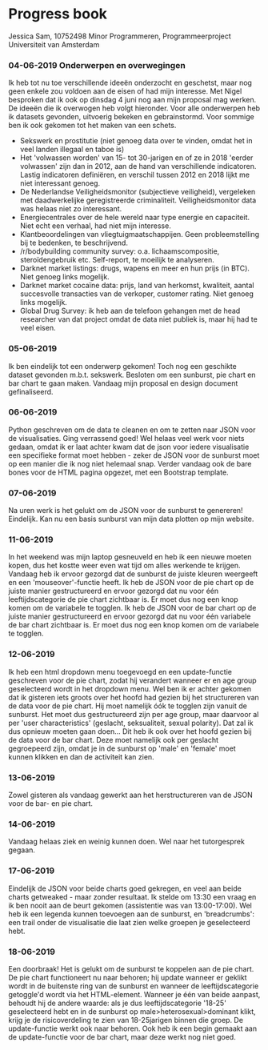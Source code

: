 # Progress book
Jessica Sam, 10752498
Minor Programmeren, Programmeerproject
Universiteit van Amsterdam


### 04-06-2019 Onderwerpen en overwegingen
Ik heb tot nu toe verschillende ideeën onderzocht en geschetst, maar nog geen enkele zou voldoen aan de eisen of had mijn interesse. Met Nigel besproken dat ik ook op dinsdag 4 juni nog aan mijn proposal mag werken.
De ideeën die ik overwogen heb volgt hieronder. Voor alle onderwerpen heb ik datasets gevonden, uitvoerig bekeken en gebrainstormd. Voor sommige ben ik ook gekomen tot het maken van een schets.
- Sekswerk en prostitutie (niet genoeg data over te vinden, omdat het in veel landen illegaal en taboe is)
- Het 'volwassen worden' van 15- tot 30-jarigen en of ze in 2018 'eerder volwassen' zijn dan in 2012, aan de hand van verschillende indicatoren. Lastig indicatoren definiëren, en verschil tussen 2012 en 2018 lijkt me niet interessant genoeg.
- De Nederlandse Veiligheidsmonitor (subjectieve veiligheid), vergeleken met daadwerkelijke geregistreerde criminaliteit. Veiligheidsmonitor data was helaas niet zo interessant.
- Energiecentrales over de hele wereld naar type energie en capaciteit. Niet echt een verhaal, had niet mijn interesse.
- Klantbeoordelingen van vliegtuigmaatschappijen. Geen probleemstelling bij te bedenken, te beschrijvend.
- /r/bodybuilding community survey: o.a. lichaamscompositie, steroïdengebruik etc. Self-report, te moeilijk te analyseren.
- Darknet market listings: drugs, wapens en meer en hun prijs (in BTC). Niet genoeg links mogelijk.
- Darknet market cocaïne data: prijs, land van herkomst, kwaliteit, aantal succesvolle transacties van de verkoper, customer rating. Niet genoeg links mogelijk.
- Global Drug Survey: ik heb aan de telefoon gehangen met de head researcher van dat project omdat de data niet publiek is, maar hij had te veel eisen.

### 05-06-2019
Ik ben eindelijk tot een onderwerp gekomen! Toch nog een geschikte dataset gevonden m.b.t. sekswerk.
Besloten om een sunburst, pie chart en bar chart te gaan maken.
Vandaag mijn proposal en design document gefinaliseerd.

### 06-06-2019
Python geschreven om de data te cleanen en om te zetten naar JSON voor de visualisaties. Ging verrassend goed!
Wel helaas veel werk voor niets gedaan, omdat ik er laat achter kwam dat de json voor iedere visualisatie een specifieke format moet hebben - zeker de JSON voor de sunburst moet op een manier die ik nog niet helemaal snap.
Verder vandaag ook de bare bones voor de HTML pagina opgezet, met een Bootstrap template.

### 07-06-2019
Na uren werk is het gelukt om de JSON voor de sunburst te genereren! Eindelijk.
Kan nu een basis sunburst van mijn data plotten op mijn website.

### 11-06-2019
In het weekend was mijn laptop gesneuveld en heb ik een nieuwe moeten kopen, dus het kostte weer even wat tijd om alles werkende te krijgen.
Vandaag heb ik ervoor gezorgd dat de sunburst de juiste kleuren weergeeft en een 'mouseover'-functie heeft. Ik heb de JSON voor de pie chart op de juiste manier gestructureerd en ervoor gezorgd dat nu voor één leeftijdscategorie de pie chart zichtbaar is. Er moet dus nog een knop komen om de variabele te togglen.
Ik heb de JSON voor de bar chart op de juiste manier gestructureerd en ervoor gezorgd dat nu voor één variabele de bar chart zichtbaar is. Er moet dus nog een knop komen om de variabele te togglen.

### 12-06-2019
Ik heb een html dropdown menu toegevoegd en een update-functie geschreven voor de pie chart, zodat hij verandert wanneer er en age group geselecteerd wordt in het dropdown menu.
Wel ben ik er achter gekomen dat ik gisteren iets groots over het hoofd had gezien bij het structureren van de data voor de pie chart. Hij moet namelijk óók te togglen zijn vanuit de sunburst. Het moet dus gestructureerd zijn per age group, maar daarvoor al per 'user characteristics' (geslacht, seksualiteit, sexual polarity). Dat zal ik dus opnieuw moeten gaan doen... Dit heb ik ook over het hoofd gezien bij de data voor de bar chart. Deze moet namelijk ook per geslacht gegroepeerd zijn, omdat je in de sunburst op 'male' en 'female' moet kunnen klikken en dan de activiteit kan zien.

### 13-06-2019
Zowel gisteren als vandaag gewerkt aan het herstructureren van de JSON voor de bar- en pie chart.

### 14-06-2019
Vandaag helaas ziek en weinig kunnen doen. Wel naar het tutorgesprek gegaan.

### 17-06-2019
Eindelijk de JSON voor beide charts goed gekregen, en veel aan beide charts getweaked - maar zonder resultaat. Ik stelde om 13:30 een vraag en ik ben nooit aan de beurt gekomen (assistentie was van 13:00-17:00).
Wel heb ik een legenda kunnen toevoegen aan de sunburst, en 'breadcrumbs': een trail onder de visualisatie die laat zien welke groepen je geselecteerd hebt.

### 18-06-2019
Een doorbraak! Het is gelukt om de sunburst te koppelen aan de pie chart. De pie chart functioneert nu naar behoren; hij update wanneer er geklikt wordt in de buitenste ring van de sunburst en wanneer de leeftijdscategorie getoggle'd wordt via het HTML-element. Wanneer je één van beide aanpast, behoudt hij de andere waarde: als je dus leeftijdscategorie '18-25' geselecteerd hebt en in de sunburst op male>heterosexual>dominant klikt, krijg je de risicoverdeling te zien van 18-25jarigen binnen die groep. De update-functie werkt ook naar behoren.
Ook heb ik een begin gemaakt aan de update-functie voor de bar chart, maar deze werkt nog niet goed. 
